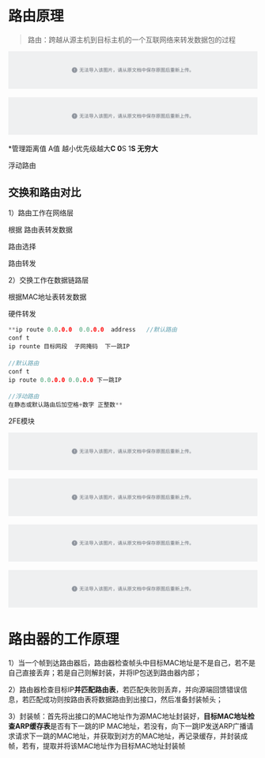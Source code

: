 # 路由原理

> 路由：跨越从源主机到目标主机的一个互联网络来转发数据包的过程


![](assets/XZJMbH1KZopauhxnLLBcYhXWnSe.png)

![](assets/AdlBbucr6o6JI4xfTNUc9Jq0nzh.png)

*管理距离值 A值 越小优先级越大**C 0**S 1**S 无穷大**

浮动路由

## 交换和路由对比

1）路由工作在网络层

根据 路由表转发数据

路由选择

路由转发

2）交换工作在数据链路层

根据MAC地址表转发数据

硬件转发


```C++
**ip route 0.0.0.0  0.0.0.0  address   //默认路由
conf t
ip rounte 目标网段  子网掩码  下一跳IP

//默认路由
conf t
ip route 0.0.0.0 0.0.0.0 下一跳IP

//浮动路由
在静态或默认路由后加空格+数字 正整数**      
```

2FE模块

![](assets/FERtbuk8ToeswPxld5fctkxqnlf.png)

![](assets/ADVKbQx5goCfTaxsRv7co1Q2nub.png)

![](assets/Nd3Bb60I0o2EBIx4Wk0ctwdvnzf.png)

![](assets/DejgbbUbRoCsXLxQMg3cSbnYnuc.png)

# 路由器的工作原理

1）当一个帧到达路由器后，路由器检查帧头中目标MAC地址是不是自己，若不是自己直接丢弃；若是自己则解封装，并将IP包送到路由器内部；

2）路由器检查目标IP**并匹配路由表**，若匹配失败则丢弃，并向源端回馈错误信息，若匹配成功则按路由表将数据路由到出接口，然后准备封装帧头；

3）封装帧：首先将出接口的MAC地址作为源MAC地址封装好，**目标MAC地址检查ARP缓存表**是否有下一跳的IP MAC地址，若没有，向下一跳IP发送ARP广播请求请求下一跳的MAC地址，并获取到对方的MAC地址，再记录缓存，并封装成帧，若有，提取并将该MAC地址作为目标MAC地址封装帧



